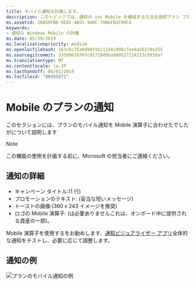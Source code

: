 ```yaml
---
title: モバイル通知を計画します。
description: このトピックでは、通知の ins Mobile を構成する方法を説明プラン プログラム。
ms.assetid: 20A59FB6-9EEF-4B55-940C-79B6FB2C99CA
keywords:
- 通知の Windows Mobile の計画
ms.date: 05/29/2019
ms.localizationpriority: medium
ms.openlocfilehash: 163c6c75a0d94f91c1334c808c7ee8a56170e255
ms.sourcegitcommit: 335096107bfc92718d9ba809527214113c993da7
ms.translationtype: MT
ms.contentlocale: ja-JP
ms.lasthandoff: 06/01/2019
ms.locfileid: "66455871"
---
```

<!--
This page is not declared in the toc.yml file. Table of Content
-->

# <a name="mobile-plans-notifications"></a>Mobile のプランの通知

このセクションには、プランのモバイル通知を Mobile 演算子に合わせたでしたがについて説明します
> [!Note]
> この機能の使用を計画する前に、Microsoft の担当者にご連絡ください。

## <a name="notification-details"></a>通知の詳細

* キャンペーン タイトル:(1 行)
* プロモーションのテキスト: (妥当な短いメッセージ)
* トーストの画像:(360 x 243 イメージを推奨)
* ロゴの Mobile 演算子: (は必要ありませんこれは、オンボード中に提供される資産の一部)。

Mobile 演算子を使用するをお勧めします、[通知ビジュアライザー アプリ](https://www.microsoft.com/store/productId/9NBLGGH5XSL1)全体的な通知をテストし、必要に応じて調整します。

## <a name="notification-example"></a>通知の例

![プランのモバイル通知の例](images/mobile_plans_notifications.png)